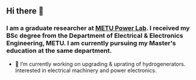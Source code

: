 ## Hi there 👋
### I am a graduate researcher at [METU Power Lab](https://odtu.github.io/). I received my BSc degree from the Department of Electrical & Electronics Engineering, METU. I am currently pursuing my Master's education at the same department. 
- 🔭 I’m currently working on upgrading & uprating of hydrogenerators. Interested in electrical machinery and power electronics.
<!--
**sametyakut/sametyakut** is a ✨ _special_ ✨ repository because its `README.md` (this file) appears on your GitHub profile.

Here are some ideas to get you started:

- 🔭 I’m currently working on ...
- 🌱 I’m currently learning ...
- 👯 I’m looking to collaborate on ...
- 🤔 I’m looking for help with ...
- 💬 Ask me about ...
- 📫 How to reach me: ...
-->
